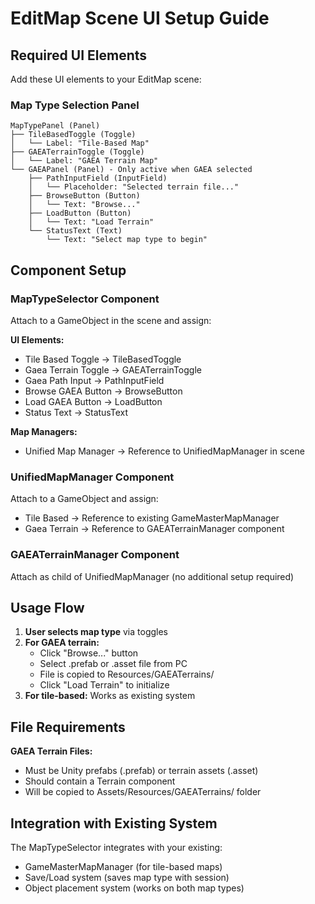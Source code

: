 # EditMap Scene UI Setup Guide

## Required UI Elements

Add these UI elements to your EditMap scene:

### Map Type Selection Panel
```
MapTypePanel (Panel)
├── TileBasedToggle (Toggle)
│   └── Label: "Tile-Based Map"
├── GAEATerrainToggle (Toggle)  
│   └── Label: "GAEA Terrain Map"
└── GAEAPanel (Panel) - Only active when GAEA selected
    ├── PathInputField (InputField)
    │   └── Placeholder: "Selected terrain file..."
    ├── BrowseButton (Button)
    │   └── Text: "Browse..."
    ├── LoadButton (Button)
    │   └── Text: "Load Terrain"
    └── StatusText (Text)
        └── Text: "Select map type to begin"
```

## Component Setup

### MapTypeSelector Component
Attach to a GameObject in the scene and assign:

**UI Elements:**
- Tile Based Toggle → TileBasedToggle
- Gaea Terrain Toggle → GAEATerrainToggle  
- Gaea Path Input → PathInputField
- Browse GAEA Button → BrowseButton
- Load GAEA Button → LoadButton
- Status Text → StatusText

**Map Managers:**
- Unified Map Manager → Reference to UnifiedMapManager in scene

### UnifiedMapManager Component
Attach to a GameObject and assign:
- Tile Based → Reference to existing GameMasterMapManager
- Gaea Terrain → Reference to GAEATerrainManager component

### GAEATerrainManager Component
Attach as child of UnifiedMapManager (no additional setup required)

## Usage Flow

1. **User selects map type** via toggles
2. **For GAEA terrain:**
   - Click "Browse..." button
   - Select .prefab or .asset file from PC
   - File is copied to Resources/GAEATerrains/
   - Click "Load Terrain" to initialize
3. **For tile-based:** Works as existing system

## File Requirements

**GAEA Terrain Files:**
- Must be Unity prefabs (.prefab) or terrain assets (.asset)
- Should contain a Terrain component
- Will be copied to Assets/Resources/GAEATerrains/ folder

## Integration with Existing System

The MapTypeSelector integrates with your existing:
- GameMasterMapManager (for tile-based maps)
- Save/Load system (saves map type with session)
- Object placement system (works on both map types)
